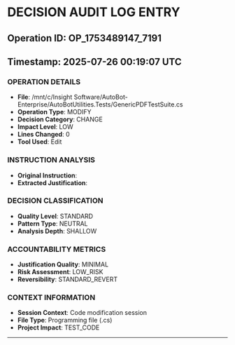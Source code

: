 # DECISION AUDIT LOG ENTRY
## Operation ID: OP_1753489147_7191
## Timestamp: 2025-07-26 00:19:07 UTC

### OPERATION DETAILS
- **File**: /mnt/c/Insight Software/AutoBot-Enterprise/AutoBotUtilities.Tests/GenericPDFTestSuite.cs
- **Operation Type**: MODIFY
- **Decision Category**: CHANGE
- **Impact Level**: LOW
- **Lines Changed**: 0
- **Tool Used**: Edit

### INSTRUCTION ANALYSIS
- **Original Instruction**: 
- **Extracted Justification**: 

### DECISION CLASSIFICATION
- **Quality Level**: STANDARD
- **Pattern Type**: NEUTRAL
- **Analysis Depth**: SHALLOW

### ACCOUNTABILITY METRICS
- **Justification Quality**: MINIMAL
- **Risk Assessment**: LOW_RISK
- **Reversibility**: STANDARD_REVERT

### CONTEXT INFORMATION
- **Session Context**: Code modification session
- **File Type**: Programming file (.cs)
- **Project Impact**: TEST_CODE

---
